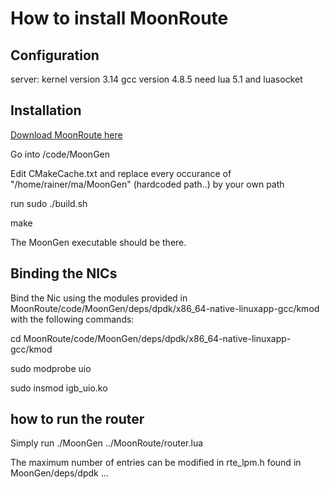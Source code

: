 
# How to install MoonRoute


## Configuration

server: kernel version 3.14
gcc version 4.8.5
need lua 5.1 and luasocket

## Installation

[Download MoonRoute here](https://github.com/emmericp/MoonRoute-data)

Go into /code/MoonGen

Edit CMakeCache.txt and replace every occurance of "/home/rainer/ma/MoonGen" (hardcoded path..) by your own path

run sudo ./build.sh

make

The MoonGen executable should be there.


## Binding the NICs

Bind the Nic using the modules provided in MoonRoute/code/MoonGen/deps/dpdk/x86_64-native-linuxapp-gcc/kmod with the following commands:

cd  MoonRoute/code/MoonGen/deps/dpdk/x86_64-native-linuxapp-gcc/kmod

sudo modprobe uio

sudo insmod igb_uio.ko


## how to run the router

Simply run ./MoonGen  ../MoonRoute/router.lua

The maximum number of entries can be modified in rte_lpm.h found in MoonGen/deps/dpdk ...


